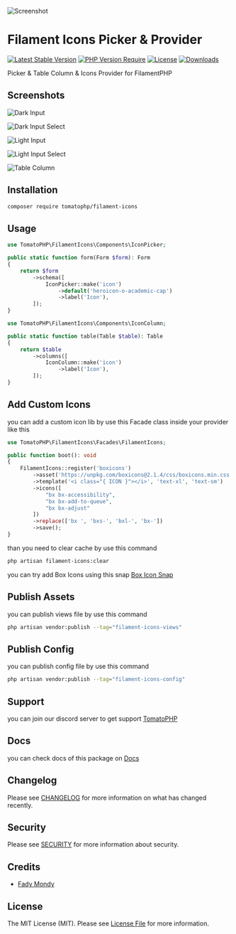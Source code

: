 ![Screenshot](https://raw.githubusercontent.com/tomatophp/filament-icons/master/arts/3x1io-tomato-icons.jpg)

# Filament Icons Picker & Provider

[![Latest Stable Version](https://poser.pugx.org/tomatophp/filament-icons/version.svg)](https://packagist.org/packages/tomatophp/filament-icons)
[![PHP Version Require](http://poser.pugx.org/tomatophp/filament-icons/require/php)](https://packagist.org/packages/tomatophp/filament-icons)
[![License](https://poser.pugx.org/tomatophp/filament-icons/license.svg)](https://packagist.org/packages/tomatophp/filament-icons)
[![Downloads](https://poser.pugx.org/tomatophp/filament-icons/d/total.svg)](https://packagist.org/packages/tomatophp/filament-icons)

Picker & Table Column & Icons Provider for FilamentPHP

## Screenshots

![Dark Input](https://raw.githubusercontent.com/tomatophp/filament-icons/master/arts/input-dark.png)

![Dark Input Select](https://raw.githubusercontent.com/tomatophp/filament-icons/master/arts/input-select-dark.png)

![Light Input](https://raw.githubusercontent.com/tomatophp/filament-icons/master/arts/input-light.png)

![Light Input Select](https://raw.githubusercontent.com/tomatophp/filament-icons/master/arts/input-select-light.png)

![Table Column](https://raw.githubusercontent.com/tomatophp/filament-icons/master/arts/column.png)

## Installation

```bash
composer require tomatophp/filament-icons
```

## Usage

```php
use TomatoPHP\FilamentIcons\Components\IconPicker;

public static function form(Form $form): Form
{
    return $form
        ->schema([
            IconPicker::make('icon')
                ->default('heroicon-o-academic-cap')
                ->label('Icon'),
        ]);
}
```

```php
use TomatoPHP\FilamentIcons\Components\IconColumn;

public static function table(Table $table): Table
{
    return $table
        ->columns([
            IconColumn::make('icon')
                ->label('Icon'),
        ]);
}
```

## Add Custom Icons

you can add a custom icon lib by use this Facade class inside your provider like this

```php
use TomatoPHP\FilamentIcons\Facades\FilamentIcons;

public function boot(): void
{
    FilamentIcons::register('boxicons')
        ->asset('https://unpkg.com/boxicons@2.1.4/css/boxicons.min.css')
        ->template('<i class="{ ICON }"></i>', 'text-xl', 'text-sm')
        ->icons([
            "bx bx-accessibility",
            "bx bx-add-to-queue",
            "bx bx-adjust"
        ])  
        ->replace(['bx ', 'bxs-', 'bxl-', 'bx-'])
        ->save();
}
```

than you need to clear cache by use this command

```bash
php artisan filament-icons:clear
```

you can try add Box Icons using this snap [Box Icon Snap](boxicons-provider-snap.md)

## Publish Assets

you can publish views file by use this command

```bash
php artisan vendor:publish --tag="filament-icons-views"
```

## Publish Config

you can publish config file by use this command

```bash
php artisan vendor:publish --tag="filament-icons-config"
```

## Support

you can join our discord server to get support [TomatoPHP](https://discord.gg/Xqmt35Uh)

## Docs

you can check docs of this package on [Docs](https://docs.tomatophp.com/plugins/laravel-package-generator)

## Changelog

Please see [CHANGELOG](CHANGELOG.md) for more information on what has changed recently.

## Security

Please see [SECURITY](SECURITY.md) for more information about security.

## Credits

- [Fady Mondy](mailto:info@3x1.io)

## License

The MIT License (MIT). Please see [License File](LICENSE.md) for more information.
